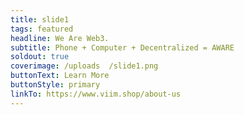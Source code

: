 ```yaml
---
title: slide1
tags: featured
headline: We Are Web3.
subtitle: Phone + Computer + Decentralized = AWARE
soldout: true
coverimage: /uploads  /slide1.png
buttonText: Learn More
buttonStyle: primary
linkTo: https://www.viim.shop/about-us
---
```


